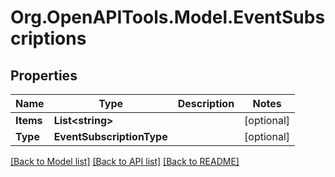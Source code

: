 # Org.OpenAPITools.Model.EventSubscriptions

## Properties

Name | Type | Description | Notes
------------ | ------------- | ------------- | -------------
**Items** | **List&lt;string&gt;** |  | [optional] 
**Type** | **EventSubscriptionType** |  | [optional] 

[[Back to Model list]](../README.md#documentation-for-models) [[Back to API list]](../README.md#documentation-for-api-endpoints) [[Back to README]](../README.md)

